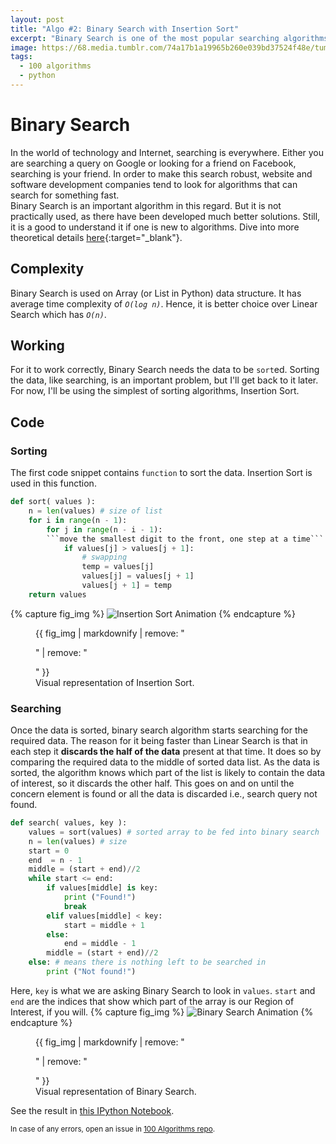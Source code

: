 ```yaml
---
layout: post
title: "Algo #2: Binary Search with Insertion Sort"
excerpt: "Binary Search is one of the most popular searching algorithms."
image: https://68.media.tumblr.com/74a17b1a19965b260e039bd37524f48e/tumblr_oj7gnqorRl1w0dccho1_1280.gif
tags: 
  - 100 algorithms
  - python
---
```


# Binary Search
In the world of technology and Internet, searching is everywhere. Either you are searching a query on Google or looking for a friend on Facebook, searching is your friend. In order to make this search robust, website and software development companies tend to look for algorithms that can search for something fast. <br />
Binary Search is an important algorithm in this regard. But it is not practically used, as there have been developed much better solutions. Still, it is a good to understand it if one is new to algorithms. Dive into more theoretical details [here](https://en.wikipedia.org/wiki/Binary_search_algorithm){:target="_blank"}.<br />

## Complexity
Binary Search is used on Array (or List in Python) data structure. It has average time complexity of <em>`O(log n)`</em>. Hence, it is better choice over Linear Search which has <em>`O(n)`</em>. <br />

## Working
For it to work correctly, Binary Search needs the data to be `sort`ed. Sorting the data, like searching, is an important problem, but I'll get back to it later. For now, I'll be using the simplest of sorting algorithms, Insertion Sort.

## Code
### Sorting
The first code snippet contains `function` to sort the data. Insertion Sort is used in this function.
```python
def sort( values ):
    n = len(values) # size of list
    for i in range(n - 1):
        for j in range(n - i - 1):
    	```move the smallest digit to the front, one step at a time```
            if values[j] > values[j + 1]:
                # swapping
                temp = values[j]
                values[j] = values[j + 1]
                values[j + 1] = temp
    return values
```
{% capture fig_img %}
![Insertion Sort Animation](https://68.media.tumblr.com/74a17b1a19965b260e039bd37524f48e/tumblr_oj7gnqorRl1w0dccho1_1280.gif)
{% endcapture %}

<figure>
  {{ fig_img | markdownify | remove: "<p>" | remove: "</p>" }}
  <figcaption>Visual representation of Insertion Sort.</figcaption>
</figure>

### Searching
Once the data is sorted, binary search algorithm starts searching for the required data. The reason for it being faster than Linear Search is that in each step it **discards the half of the data** present at that time. It does so by comparing the required data to the middle of sorted data list. As the data is sorted, the algorithm knows which part of the list is likely to contain the data of interest, so it discards the other half. This goes on and on until the concern element is found or all the data is discarded i.e., search query not found.
```python
def search( values, key ):
    values = sort(values) # sorted array to be fed into binary search
    n = len(values) # size
    start = 0
    end  = n - 1
    middle = (start + end)//2
    while start <= end:
        if values[middle] is key:
            print ("Found!")
            break
        elif values[middle] < key:
            start = middle + 1
        else:
            end = middle - 1
        middle = (start + end)//2
    else: # means there is nothing left to be searched in
        print ("Not found!")
```
Here, `key` is what we are asking Binary Search to look in `values`. `start` and `end` are the indices that show which part of the array is our Region of Interest, if you will.
{% capture fig_img %}
![Binary Search Animation](https://68.media.tumblr.com/edf6d977d2adde26c862048b89c2fec8/tumblr_oj3zgcNTRP1w0dccho1_1280.gif)
{% endcapture %}

<figure>
  {{ fig_img | markdownify | remove: "<p>" | remove: "</p>" }}
  <figcaption>Visual representation of Binary Search.</figcaption>
</figure>

See the result in [this IPython Notebook](https://github.com/rhasnainanwar/100_days_of_algorithms/blob/master/Algo_02_-_Binary_Search.ipynb).

<small>In case of any errors, open an issue in [100 Algorithms repo](https://github.com/rhasnainanwar/100_days_of_algorithms/issues/new).</small>